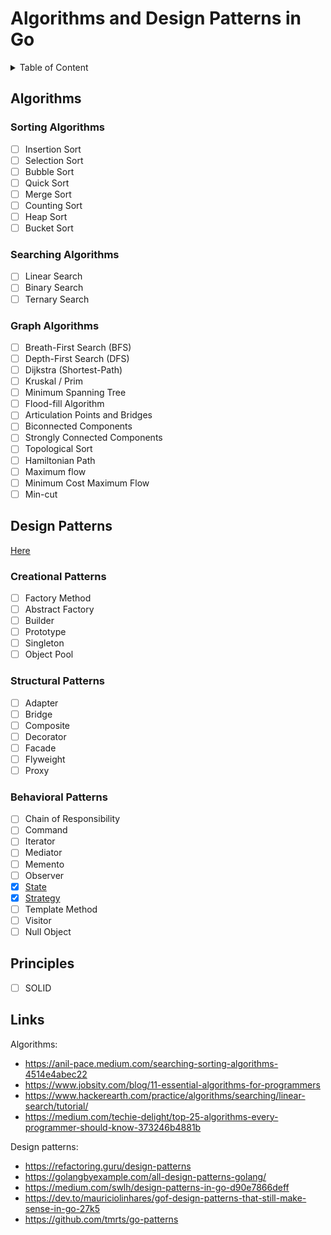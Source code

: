 # Algorithms and Design Patterns in Go

<details>
    <summary>Table of Content</summary>

- [Algorithms](#algorithms)
    - [Sorting Algorithms](#sorting-algorithms)
    - [Searching Algorithms](#searching-algorithms)
    - [Graph Algorithms](#graph-algorithms)
- [Design Patterns](#design-patterns)
    - [Creational Patterns](#creational-patterns)
    - [Structural Patterns](#structural-patterns)
    - [Behavioral Patterns](#behavioral-patterns)
- [Principles](#principles)
- [Links](#links)

</details>

## Algorithms

### Sorting Algorithms

- [ ] Insertion Sort
- [ ] Selection Sort
- [ ] Bubble Sort
- [ ] Quick Sort
- [ ] Merge Sort
- [ ] Counting Sort
- [ ] Heap Sort
- [ ] Bucket Sort

### Searching Algorithms

- [ ] Linear Search
- [ ] Binary Search
- [ ] Ternary Search

### Graph Algorithms

- [ ] Breath-First Search (BFS)
- [ ] Depth-First Search (DFS)
- [ ] Dijkstra (Shortest-Path)
- [ ] Kruskal / Prim
- [ ] Minimum Spanning Tree
- [ ] Flood-fill Algorithm
- [ ] Articulation Points and Bridges
- [ ] Biconnected Components
- [ ] Strongly Connected Components
- [ ] Topological Sort
- [ ] Hamiltonian Path
- [ ] Maximum flow
- [ ] Minimum Cost Maximum Flow
- [ ] Min-cut

## Design Patterns

[Here](./patterns)

### Creational Patterns

- [ ] Factory Method
- [ ] Abstract Factory
- [ ] Builder
- [ ] Prototype
- [ ] Singleton
- [ ] Object Pool

### Structural Patterns

- [ ] Adapter
- [ ] Bridge
- [ ] Composite
- [ ] Decorator
- [ ] Facade
- [ ] Flyweight
- [ ] Proxy

### Behavioral Patterns

- [ ] Chain of Responsibility
- [ ] Command
- [ ] Iterator
- [ ] Mediator
- [ ] Memento
- [ ] Observer
- [x] [State](./patterns#state)
- [x] [Strategy](./patterns#strategy)
- [ ] Template Method
- [ ] Visitor
- [ ] Null Object

## Principles

- [ ] SOLID

## Links

Algorithms:
- https://anil-pace.medium.com/searching-sorting-algorithms-4514e4abec22
- https://www.jobsity.com/blog/11-essential-algorithms-for-programmers
- https://www.hackerearth.com/practice/algorithms/searching/linear-search/tutorial/
- https://medium.com/techie-delight/top-25-algorithms-every-programmer-should-know-373246b4881b

Design patterns:
- https://refactoring.guru/design-patterns
- https://golangbyexample.com/all-design-patterns-golang/
- https://medium.com/swlh/design-patterns-in-go-d90e7866deff
- https://dev.to/mauriciolinhares/gof-design-patterns-that-still-make-sense-in-go-27k5
- https://github.com/tmrts/go-patterns